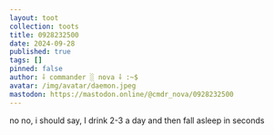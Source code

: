 ```yaml
---
layout: toot
collection: toots
title: 0928232500
date: 2024-09-28
published: true
tags: []
pinned: false
author: ⸸ commander ░ nova ⸸ :~$
avatar: /img/avatar/daemon.jpeg
mastodon: https://mastodon.online/@cmdr_nova/0928232500
---
```


no no, i should say, I drink 2-3 a day and then fall asleep in seconds
